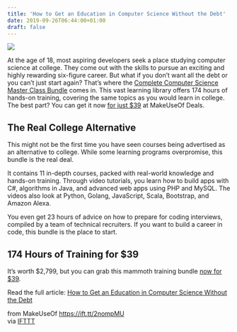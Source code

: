 ```yaml
---
title: 'How to Get an Education in Computer Science Without the Debt'
date: 2019-09-26T06:44:00+01:00
draft: false
---
```


![](https://static.makeuseof.com/wp-content/uploads/2019/09/sale_21811_primary_image.jpg)

At the age of 18, most aspiring developers seek a place studying computer science at college. They come out with the skills to pursue an exciting and highly rewarding six-figure career. But what if you don’t want all the debt or you can’t just start again? That’s where the [Complete Computer Science Master Class Bundle](https://deals.makeuseof.com/sales/the-complete-computer-science-master-class-bundle?utm_source=makeuseof.com&utm_medium=referral&utm_campaign=the-complete-computer-science-master-class-bundle&utm_term=scsf-338542&utm_content=a0x1P000004Mc8w&scsonar=1) comes in. This vast learning library offers 174 hours of hands-on training, covering the same topics as you would learn in college. The best part? You can get it now [for just $39](https://deals.makeuseof.com/sales/the-complete-computer-science-master-class-bundle?utm_source=makeuseof.com&utm_medium=referral&utm_campaign=the-complete-computer-science-master-class-bundle&utm_term=scsf-338542&utm_content=a0x1P000004Mc8w&scsonar=1) at MakeUseOf Deals.

**The Real College Alternative**
--------------------------------

This might not be the first time you have seen courses being advertised as an alternative to college. While some learning programs overpromise, this bundle is the real deal.

It contains 11 in-depth courses, packed with real-world knowledge and hands-on training. Through video tutorials, you learn how to build apps with C#, algorithms in Java, and advanced web apps using PHP and MySQL. The videos also look at Python, Golang, JavaScript, Scala, Bootstrap, and Amazon Alexa.

You even get 23 hours of advice on how to prepare for coding interviews, compiled by a team of technical recruiters. If you want to build a career in code, this bundle is the place to start.

**174 Hours of Training for $39**
---------------------------------

It’s worth $2,799, but you can grab this mammoth training bundle [now for $39](https://deals.makeuseof.com/sales/the-complete-computer-science-master-class-bundle?utm_source=makeuseof.com&utm_medium=referral&utm_campaign=the-complete-computer-science-master-class-bundle&utm_term=scsf-338542&utm_content=a0x1P000004Mc8w&scsonar=1).

Read the full article: [How to Get an Education in Computer Science Without the Debt](https://www.makeuseof.com/tag/get-education-computer-science-without-debt/)

  
  
from MakeUseOf https://ift.tt/2nompMU  
via [IFTTT](https://ifttt.com/?ref=da&site=blogger)